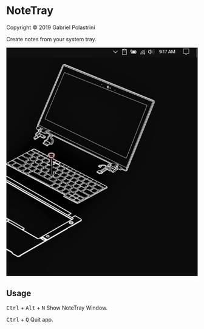 # NoteTray

Copyright © 2019 Gabriel Polastrini

Create notes from your system tray.

![preview](./notetray_preview.gif)

## Usage

<kbd>Ctrl</kbd> + <kbd>Alt</kbd> + <kbd>N</kbd> Show NoteTray Window.

<kbd>Ctrl</kbd> + <kbd>Q</kbd> Quit app.
